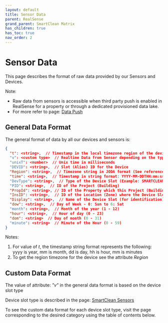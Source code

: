 ```yaml
---
layout: default
title: Sensor Data
parent: RealSense
grand_parent: SmartClean Matrix
has_children: true
has_toc: true
nav_order: 2
---
```


# Sensor Data
This page describes the format of raw data provided by our Sensors and Devices.

Note:
- Raw data from sensors is accessible when third party push is enabled 
in RealSense for a property or through a dedicated provisioned data lake.
- For more refer to page: [Data Push](/realsense_data_push.html)



## General Data Format
The general format of data by all our devices and sensors is:
```json
{
  "t": <string>,  // Timestamp in the local timezone region of the device (string format: yyyymmddhhmmss)
  "v": <custom type>  // Realtime Data from Sensor depending on the type of the Sensor
  "unixT": <number>  // Unix time in milliseconds
  "DEVID": <string>,  // Slot (Alias) ID for the Device
  "Region": <string>,  // Timezone string in JODA format (See reference at bottom of page)
  "time": <string>,  // Timestamp in string format: YYYY-MM-DDTHH:mm:ss+offset
  "DevType": <string>,  // Type of the Device Slot (Example: SMARTCLEAN#UM for People Counter Lite)
  "PID": <string>,  // ID of the Project (Building)
  "PropId": <string>, // ID of the Property which this Project (Building) belongs to.
  "InsID": <string>,  // ID of the Location (Zone) where the Device Slot is located.
  "Display": <string>,  // Name of the Device Slot (for identification)
  "dow": <string>,  // Day of Week - 0: Sun to 6: Sat
  "month": <string>,  // Month of the year (1 - 12)
  "hour": <string>,  // Hour of day (0 - 23)
  "dom": <string>  // Day of month (0 - 31)
  "minute": <string>  // Minute of the Hour (0 - 59)
}
```
Notes:
1. For value of *t*, the timestamp string format represents the following:
yyyy is year, mm is month, dd is day, hh is hour, mm is minutes
2. To get the region timezone for the device see the attribute *Region*


## Custom Data Format
The value of attribute: *"v"* in the general data format is based on the device slot type

Device slot type is described in the page: [SmartClean Sensors](/realsense_sensors.html)

To see the custom data format for each device slot type, visit 
the page corresponding to the desired category using the table of contents below.

